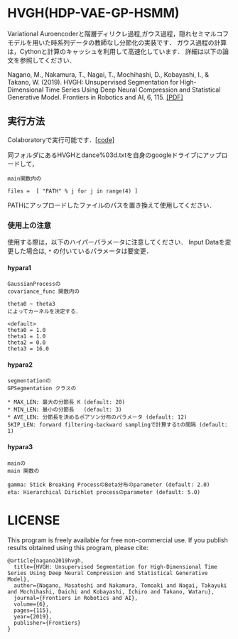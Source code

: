 # HVGH(HDP-VAE-GP-HSMM)

Variational Auroencoderと階層ディリクレ過程,ガウス過程，隠れセミマルコフモデルを用いた時系列データの教師なし分節化の実装です．
ガウス過程の計算は，Cythonと計算のキャッシュを利用して高速化しています．
詳細は以下の論文を参照してください．

Nagano, M., Nakamura, T., Nagai, T., Mochihashi, D., Kobayashi, I., & Takano, W. (2019). HVGH: Unsupervised Segmentation for High-Dimensional Time Series Using Deep Neural Compression and Statistical Generative Model. Frontiers in Robotics and AI, 6, 115. [[PDF]](https://www.frontiersin.org/articles/10.3389/frobt.2019.00115/full)

## 実行方法

Colaboratoryで実行可能です．[[code]](https://colab.research.google.com/drive/1G6tUNqtECLntesWj-ATXGAs6nxixyUcv)

同フォルダにあるHVGHとdance%03d.txtを自身のgoogleドライブにアップロードして，
```
main関数内の

files =  [ "PATH" % j for j in range(4) ]
```
PATHにアップロードしたファイルのパスを置き換えて使用してください．

### 使用上の注意

使用する際は，以下のハイパーパラメータに注意してください．
Input Dataを変更した場合は, `*` の付いているパラメータは要変更．
#### hypara1
```
GaussianProcessの
covariance_func 関数内の

theta0 ~ theta3
によってカーネルを決定する．

<default>
theta0 = 1.0
theta1 = 1.0
theta2 = 0.0
theta3 = 16.0
```
#### hypara2
```
segmentationの
GPSegmentation クラスの

* MAX_LEN: 最大の分節長 K (default: 20)
* MIN_LEN: 最小の分節長   (default: 3)
* AVE_LEN: 分節長を決めるポアソン分布のパラメータ (default: 12)
SKIP_LEN: forward filtering-backward samplingで計算するtの間隔 (default: 1)
```

#### hypara3
```
mainの
main 関数の

gamma: Stick Breaking ProcessのBeta分布のparameter (default: 2.0)
eta: Hierarchical Dirichlet processのparameter (default: 5.0)
```


# LICENSE
This program is freely available for free non-commercial use.
If you publish results obtained using this program, please cite:

```
@article{nagano2019hvgh,
  title={HVGH: Unsupervised Segmentation for High-Dimensional Time Series Using Deep Neural Compression and Statistical Generative Model},
  author={Nagano, Masatoshi and Nakamura, Tomoaki and Nagai, Takayuki and Mochihashi, Daichi and Kobayashi, Ichiro and Takano, Wataru},
  journal={Frontiers in Robotics and AI},
  volume={6},
  pages={115},
  year={2019},
  publisher={Frontiers}
}
```

